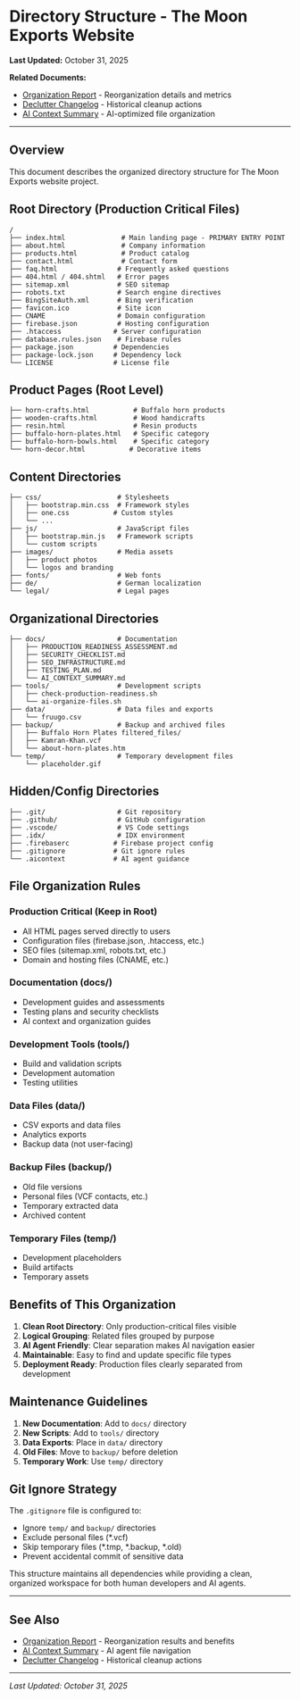 # Directory Structure - The Moon Exports Website

**Last Updated:** October 31, 2025

**Related Documents:**
- [Organization Report](ORGANIZATION_REPORT.md) - Reorganization details and metrics
- [Declutter Changelog](DECLUTTER_CHANGELOG.md) - Historical cleanup actions
- [AI Context Summary](AI_CONTEXT_SUMMARY.md) - AI-optimized file organization

---

## Overview
This document describes the organized directory structure for The Moon Exports website project.

## Root Directory (Production Critical Files)
```
/
├── index.html              # Main landing page - PRIMARY ENTRY POINT
├── about.html              # Company information
├── products.html           # Product catalog
├── contact.html            # Contact form
├── faq.html               # Frequently asked questions
├── 404.html / 404.shtml   # Error pages
├── sitemap.xml            # SEO sitemap
├── robots.txt             # Search engine directives
├── BingSiteAuth.xml       # Bing verification
├── favicon.ico            # Site icon
├── CNAME                  # Domain configuration
├── firebase.json          # Hosting configuration
├── .htaccess             # Server configuration
├── database.rules.json    # Firebase rules
├── package.json          # Dependencies
├── package-lock.json     # Dependency lock
└── LICENSE               # License file
```

## Product Pages (Root Level)
```
├── horn-crafts.html           # Buffalo horn products
├── wooden-crafts.html         # Wood handicrafts
├── resin.html                 # Resin products
├── buffalo-horn-plates.html   # Specific category
├── buffalo-horn-bowls.html    # Specific category
└── horn-decor.html           # Decorative items
```

## Content Directories
```
├── css/                   # Stylesheets
│   ├── bootstrap.min.css  # Framework styles
│   ├── one.css           # Custom styles
│   └── ...
├── js/                    # JavaScript files
│   ├── bootstrap.min.js   # Framework scripts
│   └── custom scripts
├── images/                # Media assets
│   ├── product photos
│   └── logos and branding
├── fonts/                 # Web fonts
├── de/                    # German localization
└── legal/                 # Legal pages
```

## Organizational Directories
```
├── docs/                  # Documentation
│   ├── PRODUCTION_READINESS_ASSESSMENT.md
│   ├── SECURITY_CHECKLIST.md
│   ├── SEO_INFRASTRUCTURE.md
│   ├── TESTING_PLAN.md
│   └── AI_CONTEXT_SUMMARY.md
├── tools/                 # Development scripts
│   ├── check-production-readiness.sh
│   └── ai-organize-files.sh
├── data/                  # Data files and exports
│   └── fruugo.csv
├── backup/                # Backup and archived files
│   ├── Buffalo Horn Plates filtered_files/
│   ├── Kamran-Khan.vcf
│   └── about-horn-plates.htm
└── temp/                  # Temporary development files
    └── placeholder.gif
```

## Hidden/Config Directories
```
├── .git/                  # Git repository
├── .github/               # GitHub configuration
├── .vscode/               # VS Code settings
├── .idx/                  # IDX environment
├── .firebaserc           # Firebase project config
├── .gitignore            # Git ignore rules
└── .aicontext            # AI agent guidance
```

## File Organization Rules

### Production Critical (Keep in Root)
- All HTML pages served directly to users
- Configuration files (firebase.json, .htaccess, etc.)
- SEO files (sitemap.xml, robots.txt, etc.)
- Domain and hosting files (CNAME, etc.)

### Documentation (docs/)
- Development guides and assessments
- Testing plans and security checklists
- AI context and organization guides

### Development Tools (tools/)
- Build and validation scripts
- Development automation
- Testing utilities

### Data Files (data/)
- CSV exports and data files
- Analytics exports
- Backup data (not user-facing)

### Backup Files (backup/)
- Old file versions
- Personal files (VCF contacts, etc.)
- Temporary extracted data
- Archived content

### Temporary Files (temp/)
- Development placeholders
- Build artifacts
- Temporary assets

## Benefits of This Organization

1. **Clean Root Directory**: Only production-critical files visible
2. **Logical Grouping**: Related files grouped by purpose
3. **AI Agent Friendly**: Clear separation makes AI navigation easier
4. **Maintainable**: Easy to find and update specific file types
5. **Deployment Ready**: Production files clearly separated from development

## Maintenance Guidelines

1. **New Documentation**: Add to `docs/` directory
2. **New Scripts**: Add to `tools/` directory  
3. **Data Exports**: Place in `data/` directory
4. **Old Files**: Move to `backup/` before deletion
5. **Temporary Work**: Use `temp/` directory

## Git Ignore Strategy

The `.gitignore` file is configured to:
- Ignore `temp/` and `backup/` directories
- Exclude personal files (*.vcf)
- Skip temporary files (*.tmp, *.backup, *.old)
- Prevent accidental commit of sensitive data

This structure maintains all dependencies while providing a clean, organized workspace for both human developers and AI agents.

---

## See Also

- [Organization Report](ORGANIZATION_REPORT.md) - Reorganization results and benefits
- [AI Context Summary](AI_CONTEXT_SUMMARY.md) - AI agent file navigation
- [Declutter Changelog](DECLUTTER_CHANGELOG.md) - Historical cleanup actions

---

*Last Updated: October 31, 2025*
